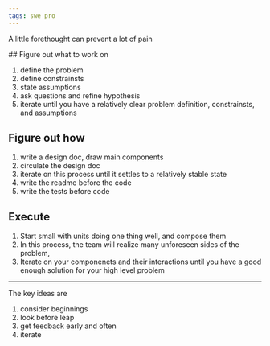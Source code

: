 ```yaml
---
tags: swe pro
---
```


A little forethought can prevent a lot of pain 

## Figure out what to work on 

1. define the problem 
2. define constrainsts
3. state assumptions 
4. ask questions and refine hypothesis
5. iterate until you have a relatively clear problem definition, constrainsts, and assumptions

## Figure out how 

1. write a design doc, draw main components 
2. circulate the design doc
3. iterate on this process until it settles to a relatively stable state 
4. write the readme before the code 
5. write the tests before code 

## Execute 

1. Start small with units doing one thing well, and compose them 
2. In this process, the team will realize many unforeseen sides of the problem, 
3. Iterate on your componenets and their interactions until you have a good enough solution for your high level problem 

---

The key ideas are 
1. consider beginnings
2. look before leap 
3. get feedback early and often 
3. iterate 


